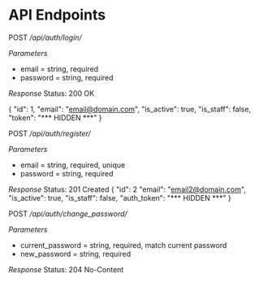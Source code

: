 API Endpoints
=============

POST */api/auth/login/*

*Parameters*
- email = string, required
- password = string, required

*Response*
Status: 200 OK

{
    "id": 1,
    "email": "email@domain.com",
    "is_active": true,
    "is_staff": false,
    "token": "*** HIDDEN ***"
}


POST */api/auth/register/*

*Parameters*
- email = string, required, unique
- password = string, required

*Response*
Status: 201 Created
{
    "id": 2
    "email": "email2@domain.com",
    "is_active": true,
    "is_staff": false,
    "auth_token": "*** HIDDEN ***"
}


POST */api/auth/change_password/*

*Parameters*
- current_password = string, required, match current password
- new_password = string, required

*Response*
Status: 204 No-Content

